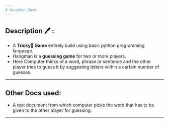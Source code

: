 ```yaml
---
# Hangman_Game
---
```

## Description 🖊️ :
- A **Tricky🤠️ Game** entirely build  using basic python programming language.
- Hangman is a **guessing game** for two or more players. 
- Here Computer thinks of a word, phrase or sentence and the other player tries to guess it by suggesting letters within a certain number of guesses.
---
## Other Docs used:
- A text document from which computer picks the word that has to be given to the other player for guessing.
---
